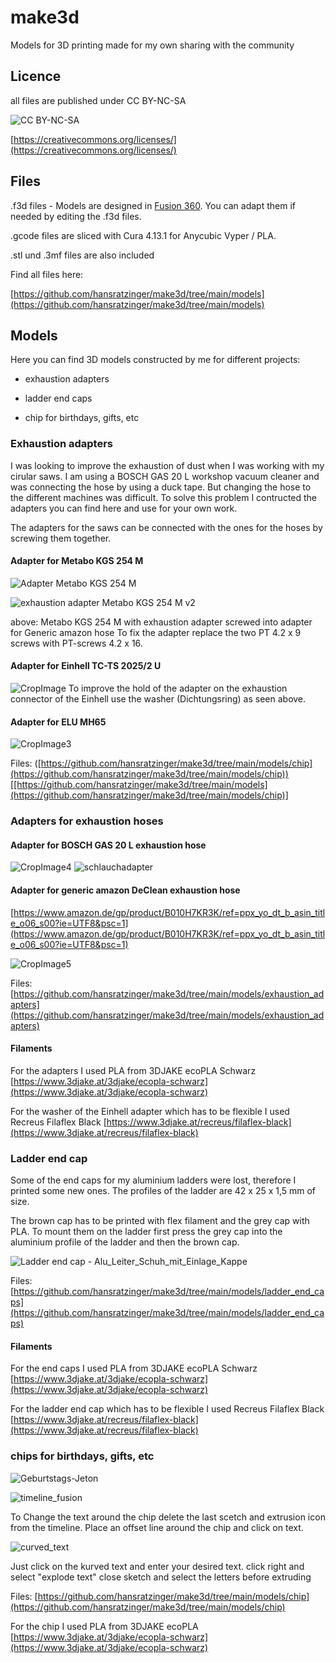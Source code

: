# make3d
Models for 3D printing made for my own sharing with the community

## Licence
all files are published under
CC BY-NC-SA 

![CC BY-NC-SA](https://user-images.githubusercontent.com/50781679/168532042-4667170c-5f72-4362-9f58-ba12d1bcf137.jpg)

[https://creativecommons.org/licenses/](https://creativecommons.org/licenses/)

## Files
.f3d files - Models are designed in [Fusion 360](https://www.autodesk.com/products/fusion-360/free-trial). You can adapt them if needed by editing the .f3d files.

.gcode files are sliced with Cura 4.13.1 for Anycubic Vyper / PLA.

.stl und .3mf files are also included

Find all files here: 

[https://github.com/hansratzinger/make3d/tree/main/models](https://github.com/hansratzinger/make3d/tree/main/models)

## Models

Here you can find 3D models constructed by me for different projects:

  - exhaustion adapters

  - ladder end caps

  - chip for birthdays, gifts, etc


### Exhaustion adapters 

I was looking to improve the exhaustion of dust when I was working with my cirular saws. I am using a BOSCH GAS 20 L workshop vacuum cleaner and was connecting the hose by using a duck tape. But changing the hose to the different machines was difficult. To solve this problem I contructed the adapters you can find here and use for your own work.

The adapters for the saws can be connected with the ones for the hoses by screwing them together.

#### Adapter for Metabo KGS 254 M

![Adapter Metabo KGS 254 M](https://user-images.githubusercontent.com/50781679/168492765-9dc16e40-c3da-48b5-9639-3c2beb9f9ca2.jpg)

![exhaustion adapter Metabo KGS 254 M v2](https://user-images.githubusercontent.com/50781679/168376340-b1b7de29-44a8-4c86-b1d8-861c63904f2c.jpg)

above: Metabo KGS 254 M with exhaustion adapter screwed into adapter for Generic amazon hose
To fix the adapter replace the two PT 4.2 x 9 screws with PT-screws 4.2 x 16.

#### Adapter for Einhell TC-TS 2025/2 U

![CropImage](https://user-images.githubusercontent.com/50781679/168492029-3aacd25b-2145-41b1-a9e7-812dd3871b06.jpg)
To improve the hold of the adapter on the exhaustion connector of the Einhell use the washer (Dichtungsring) as seen above.

#### Adapter for ELU MH65 

![CropImage3](https://user-images.githubusercontent.com/50781679/168493102-830e0043-4881-4850-bd0d-25f454318dab.jpg)


Files: ([https://github.com/hansratzinger/make3d/tree/main/models/chip](https://github.com/hansratzinger/make3d/tree/main/models/chip))[[https://github.com/hansratzinger/make3d/tree/main/models](https://github.com/hansratzinger/make3d/tree/main/models/chip)]

### Adapters for exhaustion hoses

#### Adapter for BOSCH GAS 20 L exhaustion hose

![CropImage4](https://user-images.githubusercontent.com/50781679/168493201-c11a56b4-1d95-432c-8b64-b91b7f874713.jpg)
![schlauchadapter](https://user-images.githubusercontent.com/50781679/168493976-1d37e59c-f434-4a76-b19a-25d419e6e7f6.jpg)

#### Adapter for generic amazon DeClean exhaustion hose

[https://www.amazon.de/gp/product/B010H7KR3K/ref=ppx_yo_dt_b_asin_title_o06_s00?ie=UTF8&psc=1](https://www.amazon.de/gp/product/B010H7KR3K/ref=ppx_yo_dt_b_asin_title_o06_s00?ie=UTF8&psc=1)

![CropImage5](https://user-images.githubusercontent.com/50781679/168493271-3354420b-9dc8-4d6c-af06-99ce47f3e911.jpg)

Files: [https://github.com/hansratzinger/make3d/tree/main/models/exhaustion_adapters](https://github.com/hansratzinger/make3d/tree/main/models/exhaustion_adapters)

#### Filaments

For the adapters I used PLA from 3DJAKE
ecoPLA Schwarz [https://www.3djake.at/3djake/ecopla-schwarz](https://www.3djake.at/3djake/ecopla-schwarz)

For the washer of the Einhell adapter which has to be flexible I used 
Recreus Filaflex Black [https://www.3djake.at/recreus/filaflex-black](https://www.3djake.at/recreus/filaflex-black)



### Ladder end cap

Some of the end caps for my aluminium ladders were lost, therefore I printed some new ones. The profiles of the ladder are 42 x 25 x 1,5 mm of size.

The brown cap has to be printed with flex filament and the grey cap with PLA. To mount them on the ladder first press the grey cap into the aluminium profile of the ladder and then the brown cap.

![Ladder end cap - Alu_Leiter_Schuh_mit_Einlage_Kappe](https://user-images.githubusercontent.com/50781679/168982660-06f2e190-4245-4549-9569-27362464f64d.jpg)


Files: [https://github.com/hansratzinger/make3d/tree/main/models/ladder_end_caps](https://github.com/hansratzinger/make3d/tree/main/models/ladder_end_caps)

#### Filaments

For the end caps I used PLA from 3DJAKE
ecoPLA Schwarz [https://www.3djake.at/3djake/ecopla-schwarz](https://www.3djake.at/3djake/ecopla-schwarz)

For the ladder end cap which has to be flexible I used 
Recreus Filaflex Black [https://www.3djake.at/recreus/filaflex-black](https://www.3djake.at/recreus/filaflex-black)

### chips for birthdays, gifts, etc

![Geburtstags-Jeton](https://user-images.githubusercontent.com/50781679/169652170-7acd8364-2c69-4131-b33b-698a77449390.jpg)

![timeline_fusion](https://user-images.githubusercontent.com/50781679/169653519-d0286fde-e1b9-468d-b92b-0b823ce9fe43.jpg)

To Change the text around the chip delete the last scetch and extrusion icon from the timeline. Place an offset line around the chip and click on text. 

![curved_text](https://user-images.githubusercontent.com/50781679/169652497-c2445006-1bb5-407f-830a-dfac24411b79.jpg)

Just click on the kurved text and enter your desired text. 
click right and select "explode text"
close sketch and select the letters before extruding

Files: [https://github.com/hansratzinger/make3d/tree/main/models/chip](https://github.com/hansratzinger/make3d/tree/main/models/chip)

For the chip I used PLA from 3DJAKE
ecoPLA [https://www.3djake.at/3djake/ecopla-schwarz](https://www.3djake.at/3djake/ecopla-schwarz)
